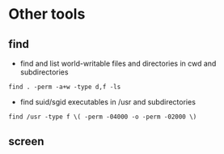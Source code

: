 # Other tools
## find
- find and list world-writable files and directories in cwd and subdirectories
```
find . -perm -a+w -type d,f -ls
```

- find suid/sgid executables in /usr and subdirectories
```
find /usr -type f \( -perm -04000 -o -perm -02000 \)
```

## screen
